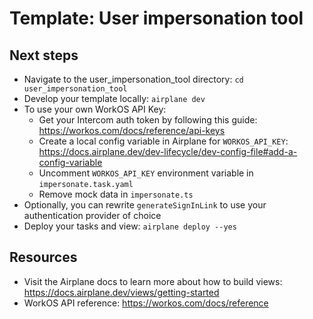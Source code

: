 # Template: User impersonation tool

## Next steps

- Navigate to the user_impersonation_tool directory: `cd user_impersonation_tool`
- Develop your template locally: `airplane dev`
- To use your own WorkOS API Key:
  - Get your Intercom auth token by following this guide: https://workos.com/docs/reference/api-keys
  - Create a local config variable in Airplane for `WORKOS_API_KEY`: https://docs.airplane.dev/dev-lifecycle/dev-config-file#add-a-config-variable
  - Uncomment `WORKOS_API_KEY` environment variable in `impersonate.task.yaml`
  - Remove mock data in `impersonate.ts`
- Optionally, you can rewrite `generateSignInLink` to use your authentication provider of choice
- Deploy your tasks and view: `airplane deploy --yes`

## Resources

- Visit the Airplane docs to learn more about how to build views: https://docs.airplane.dev/views/getting-started
- WorkOS API reference: https://workos.com/docs/reference
